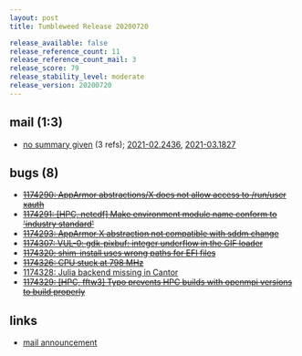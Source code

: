 ```yaml
---
layout: post
title: Tumbleweed Release 20200720

release_available: false
release_reference_count: 11
release_reference_count_mail: 3
release_score: 79
release_stability_level: moderate
release_version: 20200720
---
```


## mail (1:3)

- [no summary given](https://github.com/boombatower/tumbleweed-review/issues/10) (3 refs); [2021-02.2436](https://github.com/boombatower/tumbleweed-review/issues/10), [2021-03.1827](https://github.com/boombatower/tumbleweed-review/issues/10)

## bugs (8)

<!--more-->

- ~~[1174290: AppArmor abstractions/X does not allow access to /run/user xauth](https://bugzilla.opensuse.org/show_bug.cgi?id=1174290)~~
- ~~[1174291: \[HPC, netcdf\] Make environment module name conform to 'industry standard'](https://bugzilla.opensuse.org/show_bug.cgi?id=1174291)~~
- ~~[1174293: AppArmor X abstraction not compatible with sddm change](https://bugzilla.opensuse.org/show_bug.cgi?id=1174293)~~
- ~~[1174307: VUL-0: gdk-pixbuf: integer underflow in the GIF loader](https://bugzilla.opensuse.org/show_bug.cgi?id=1174307)~~
- ~~[1174320: shim-install uses wrong paths for EFI files](https://bugzilla.opensuse.org/show_bug.cgi?id=1174320)~~
- ~~[1174326: CPU stuck at 798 MHz](https://bugzilla.opensuse.org/show_bug.cgi?id=1174326)~~
- [1174328: Julia backend missing in Cantor](https://bugzilla.opensuse.org/show_bug.cgi?id=1174328)
- ~~[1174329: \[HPC, fftw3\] Typo prevents HPC builds with openmpi versions to build properly](https://bugzilla.opensuse.org/show_bug.cgi?id=1174329)~~



## links

- [mail announcement](https://github.com/boombatower/tumbleweed-review/issues/10)
